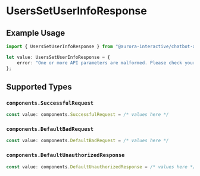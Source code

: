 # UsersSetUserInfoResponse

## Example Usage

```typescript
import { UsersSetUserInfoResponse } from "@aurora-interactive/chatbot-api-sdk/models/operations";

let value: UsersSetUserInfoResponse = {
    error: "One or more API parameters are malformed. Please check your request and try again",
};
```

## Supported Types

### `components.SuccessfulRequest`

```typescript
const value: components.SuccessfulRequest = /* values here */
```

### `components.DefaultBadRequest`

```typescript
const value: components.DefaultBadRequest = /* values here */
```

### `components.DefaultUnauthorizedResponse`

```typescript
const value: components.DefaultUnauthorizedResponse = /* values here */
```

